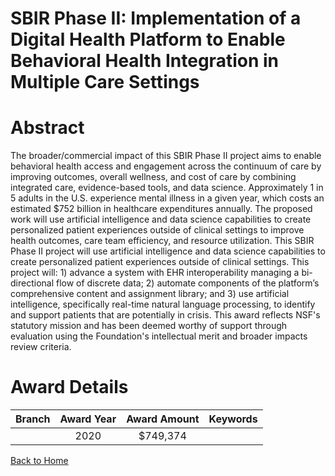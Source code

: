
SBIR Phase II: Implementation of a Digital Health Platform to Enable Behavioral Health Integration in Multiple Care Settings
============================================================================================================================

# Abstract


The broader/commercial impact of this SBIR Phase II project aims to enable behavioral health access and engagement across the continuum of care by improving outcomes, overall wellness, and cost of care by combining integrated care, evidence-based tools, and data science. Approximately 1 in 5 adults in the U.S. experience mental illness in a given year, which costs an estimated $752 billion in healthcare expenditures annually. The proposed work will use artificial intelligence and data science capabilities to create personalized patient experiences outside of clinical settings to improve health outcomes, care team efficiency, and resource utilization. This SBIR Phase II project will use artificial intelligence and data science capabilities to create personalized patient experiences outside of clinical settings. This project will: 1) advance a system with EHR interoperability managing a bi-directional flow of discrete data; 2) automate components of the platform’s comprehensive content and assignment library; and 3) use artificial intelligence, specifically real-time natural language processing, to identify and support patients that are potentially in crisis. This award reflects NSF's statutory mission and has been deemed worthy of support through evaluation using the Foundation's intellectual merit and broader impacts review criteria.  

# Award Details

|Branch|Award Year|Award Amount|Keywords|
| :---: | :---: | :---: | :---: |
||2020|$749,374||
  
  


[Back to Home](https://github.com/chrischow/dod_sbir_awards#572)